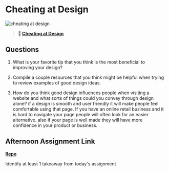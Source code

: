 # Cheating at Design

![cheating at design](https://bcw.blob.core.windows.net/public/img/courses/5247609446691139)

> **📖 [Cheating at Design](https://codeworksacademy.com/fs-student-guide/resources/wk1/04-Cheating-at-Design)**

## Questions

1. What is your favorite tip that you think is the most beneficial to improving your design?

2. Compile a couple resources that you think might be helpful when trying to review examples of good design ideas.

3. How do you think good design influences people when visiting a website and what sorts of things could you convey through design alone?
if a design is smooth and user friendly it will make people feel comfortable using that page. If you have an online retail business and it is hard to navigate your page people will often look for an easier alternative.
also if your page is well made they will have more confidence in your product or business.

## Afternoon Assignment Link

**[Repo](https://github.com/LiamSmith1992/<ASSIGNMENT_REPO>)**

Identify at least 1 takeaway from today's assignment
